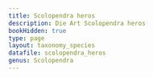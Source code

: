 ```yaml
---
title: Scolopendra heros
description: Die Art Scolopendra heros
bookHidden: true
type: page
layout: taxonomy_species
datafile: scolopendra_heros
genus: Scolopendra
---
```



